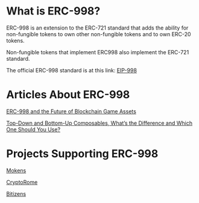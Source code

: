# What is ERC-998?

ERC-998 is an extension to the ERC-721 standard that adds the ability for non-fungible tokens to own other non-fungible tokens and to own ERC-20 tokens.

Non-fungible tokens that implement ERC998 also implement the ERC-721 standard.

The official ERC-998 standard is at this link: [EIP-998](https://eips.ethereum.org/EIPS/eip-998)

# Articles About ERC-998

[ERC-998 and the Future of Blockchain Game Assets](https://medium.com/giglabs/erc-998-and-the-future-of-blockchain-game-assets-9fd1063126cf)

[Top-Down and Bottom-Up Composables, What’s the Difference and Which One Should You Use?](https://hackernoon.com/top-down-and-bottom-up-composables-whats-the-difference-and-which-one-should-you-use-db939f6acf1d)

# Projects Supporting ERC-998

[Mokens](https://mokens.io/)

[CryptoRome](https://www.cryptorome.io/)

[Bitizens](https://www.bitguild.com/bitizens-landing?utm_source=Medium&utm_medium=Article&utm_campaign=Bitizens_Launch)
